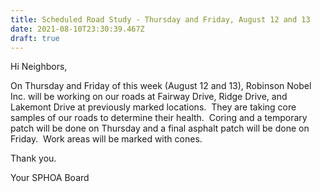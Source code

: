 ```yaml
---
title: Scheduled Road Study - Thursday and Friday, August 12 and 13
date: 2021-08-10T23:30:39.467Z
draft: true
---
```

Hi Neighbors,

On Thursday and Friday of this week (August 12 and 13), Robinson Nobel Inc. will be working on our roads at Fairway Drive, Ridge Drive, and Lakemont Drive at previously marked locations.  They are taking core samples of our roads to determine their health.  Coring and a temporary patch will be done on Thursday and a final asphalt patch will be done on Friday.  Work areas will be marked with cones.

Thank you.

Your SPHOA Board
